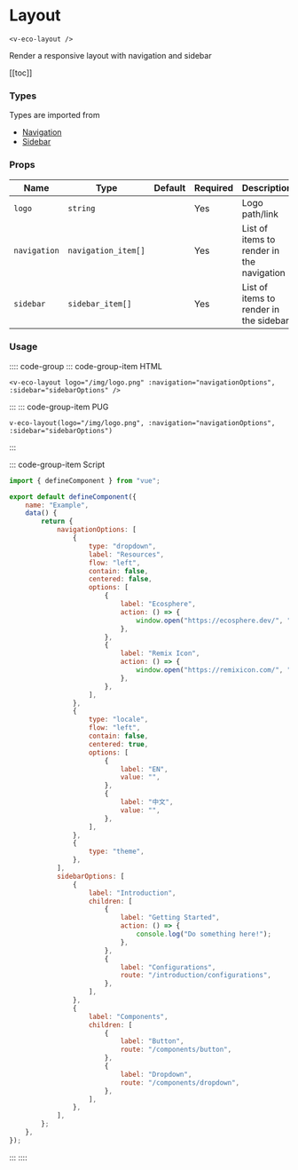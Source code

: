 # Layout

```html:no-line-numbers
<v-eco-layout />
```

Render a responsive layout with navigation and sidebar

[[toc]]

### Types

Types are imported from

-   [Navigation](/layout/navigation.html#types)
-   [Sidebar](/layout/sidebar.html#types)

### Props

| Name         | Type                | Default | Required | Description                               |
| ------------ | ------------------- | ------- | -------- | ----------------------------------------- |
| `logo`       | `string`            |         | Yes      | Logo path/link                            |
| `navigation` | `navigation_item[]` |         | Yes      | List of items to render in the navigation |
| `sidebar`    | `sidebar_item[]`    |         | Yes      | List of items to render in the sidebar    |

### Usage

:::: code-group
::: code-group-item HTML

```html:no-line-numbers
<v-eco-layout logo="/img/logo.png" :navigation="navigationOptions", :sidebar="sidebarOptions" />
```

:::
::: code-group-item PUG

```pug:no-line-numbers
v-eco-layout(logo="/img/logo.png", :navigation="navigationOptions", :sidebar="sidebarOptions")
```

:::

::: code-group-item Script

```js
import { defineComponent } from "vue";

export default defineComponent({
	name: "Example",
	data() {
		return {
			navigationOptions: [
				{
					type: "dropdown",
					label: "Resources",
					flow: "left",
					contain: false,
					centered: false,
					options: [
						{
							label: "Ecosphere",
							action: () => {
								window.open("https://ecosphere.dev/", "_blank");
							},
						},
						{
							label: "Remix Icon",
							action: () => {
								window.open("https://remixicon.com/", "_blank");
							},
						},
					],
				},
				{
					type: "locale",
					flow: "left",
					contain: false,
					centered: true,
					options: [
						{
							label: "EN",
							value: "",
						},
						{
							label: "中文",
							value: "",
						},
					],
				},
				{
					type: "theme",
				},
			],
			sidebarOptions: [
				{
					label: "Introduction",
					children: [
						{
							label: "Getting Started",
							action: () => {
								console.log("Do something here!");
							},
						},
						{
							label: "Configurations",
							route: "/introduction/configurations",
						},
					],
				},
				{
					label: "Components",
					children: [
						{
							label: "Button",
							route: "/components/button",
						},
						{
							label: "Dropdown",
							route: "/components/dropdown",
						},
					],
				},
			],
		};
	},
});
```

:::
::::
